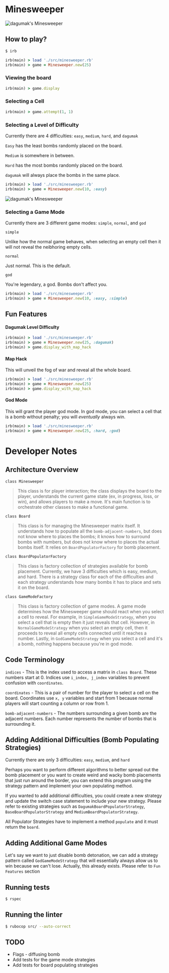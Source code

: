 # Minesweeper

![dagumak's Minesweeper](images/dagumak-minesweeper.png)


## How to play?
```bash
$ irb
```

```ruby
irb(main) > load './src/minesweeper.rb'
irb(main) > game = Minesweeper.new(25)
```
### Viewing the board
```ruby
irb(main) > game.display
```

### Selecting a Cell
```ruby
irb(main) > game.attempt(1, 1)
```

### Selecting a Level of Difficulty
Currently there are 4 difficulties: `easy`, `medium`, `hard`, and `dagumak`

`Easy` has the least bombs randomly placed on the board.

`Medium` is somewhere in between.

`Hard` has the most bombs randomly placed on the board. 

`dagumak` will always place the bombs in the same place.

```ruby
irb(main) > load './src/minesweeper.rb'
irb(main) > game = Minesweeper.new(10, :easy)
```

![dagumak's Minesweeper](images/different-difficulties-minesweeper.png)


### Selecting a Game Mode
Currently there are 3 different game modes: `simple`, `normal`, and `god`

`simple` 

Unlike how the normal game behaves, when selecting an empty cell then it will not reveal the neibhoring empty cells.

`normal` 

Just normal. This is the default.

`god`

You're legendary, a god. Bombs don't affect you.

```ruby
irb(main) > load './src/minesweeper.rb'
irb(main) > game = Minesweeper.new(10, :easy, :simple)
```

## Fun Features

#### Dagumak Level Difficulty

```ruby
irb(main) > load './src/minesweeper.rb'
irb(main) > game = Minesweeper.new(25, :dagumak)
irb(main) > game.display_with_map_hack
```

#### Map Hack
This will unveil the fog of war and reveal all the whole board.

```ruby
irb(main) > load './src/minesweeper.rb'
irb(main) > game = Minesweeper.new(25)
irb(main) > game.display_with_map_hack
```

#### God Mode
This will grant the player god mode. In god mode, you can select a cell that is a bomb without penalty; you will *eventually* always win.

```ruby
irb(main) > load './src/minesweeper.rb'
irb(main) > game = Minesweeper.new(25, :hard, :god)
```

# Developer Notes
## Architecture Overview

`class Minesweeper`

> This class is for player interaction; the class displays the board to the player, understands the current game state (ex, in progress, loss, or win), and allows players to make a move. It's main function is to orchestrate other classes to make a functional game.

`class Board`

> This class is for managing the Minesweeper matrix itself. It understands how to populate all the `bomb-adjacent-numbers`, but does not know where to places the bombs; it knows how to surround bombs with numbers, but does not know where to places the actual bombs itself. It relies on `BoardPopulatorFactory` for bomb placement.

`class BoardPopulatorFactory`

> This class is factory collection of strategies available for bomb placement. Currently, we have 3 difficulties which is easy, medium, and hard. There is a strategy class for each of the difficulties and each strategy understands how many bombs it has to place and sets it on the board.

`class GameModeFactory`

> This class is factory collection of game modes. A game mode determines how the Minesweeper game should react when you select a cell to reveal. For example, in `SimpleGameModeStrategy`, when you select a cell that is empty then it just reveals that cell. However, in `NormalGameModeStrategy` when you select an empty cell, then it proceeds to reveal all empty cells connected until it reaches a number. Lastly, in `GodGameModeStrategy` when you select a cell and it's a bomb, nothing happens because you're in god mode.


## Code Terminology
`indices` - This is the index used to access a matrix in `class Board`. These numbers start at 0. Indices use `i_index, j_index` variables to prevent confusion with `coordinates`. 

`coordinates` - This is a pair of number for the player to select a cell on the board. Coordinates use `x, y` variables and start from 1 because normal players will start counting a column or row from 1. 

`bomb-adjacent-numbers` - The numbers surrounding a given bomb are the adjacent numbers. Each number represents the number of bombs that is surrounding it.

## Adding Additional Difficulties (Bomb Populating Strategies)
Currently there are only 3 difficulties: `easy`, `medium`, and `hard`

Perhaps you want to perform different algorithms to better spread out the bomb placement or you want to create weird and wacky bomb placements that just run around the border, you can extend this program using the strategy pattern and implement your own populating method.

If you wanted to add additional difficulties, you could create a new strategy and update the switch case statement to include your new strategy. Please refer to existing strategies such as `DagumakBoardPopulatorStrategy`, `BaseBoardPopulatorStrategy` and `MediumBoardPopulatorStrategy`.

All Populator Strategies have to implement a method `populate` and it must return the `board`.

## Adding Additional Game Modes

Let's say we want to just disable bomb detonation, we can add a strategy pattern called `GodGameModeStrategy` that will essentially always allow us to win because we can't lose. Actually, this already exists. Please refer to `Fun Features` section

## Running tests
```bash
$ rspec
```

## Running the linter
```bash
$ rubocop src/ --auto-correct
```

## TODO 
* Flags - diffusing bomb
* Add tests for the game mode strategies
* Add tests for board populating strategies